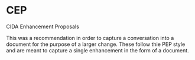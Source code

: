 # CEP
CIDA Enhancement Proposals

This was a recommendation in order to capture a conversation into a document for the purpose of a larger change.  These follow thie PEP style and are meant to capture a single enhancement in the form of a document.
